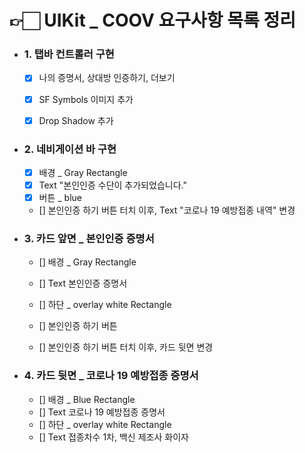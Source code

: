 # 👉🏻 UIKit _ COOV 요구사항 목록 정리

- ### 1. 탭바 컨트롤러 구현
  - [x] 나의 증명서, 상대방 인증하기, 더보기
  - [x] SF Symbols 이미지 추가
  - [x] Drop Shadow 추가
  
  
- ### 2. 네비게이션 바 구현
  - [x] 배경 _ Gray Rectangle
  - [x] Text "본인인증 수단이 추가되었습니다."
  - [x] 버튼 _ blue
 
  - [] 본인인증 하기 버튼 터치 이후, Text "코로나 19 예방접종 내역" 변경

 
- ### 3. 카드 앞면 _ 본인인증 증명서
  - [] 배경 _ Gray Rectangle
  - [] Text 본인인증 증명서
  - [] 하단 _ overlay white Rectangle
  - [] 본인인증 하기 버튼
  
  - [] 본인인증 하기 버튼 터치 이후, 카드 뒷면 변경



- ### 4. 카드 뒷면 _ 코로나 19 예방접종 증명서
  - [] 배경 _ Blue Rectangle
  - [] Text 코로나 19 예방접종 증명서
  - [] 하단 _ overlay white Rectangle
  - [] Text 접종차수 1차, 백신 제조사 화이자




